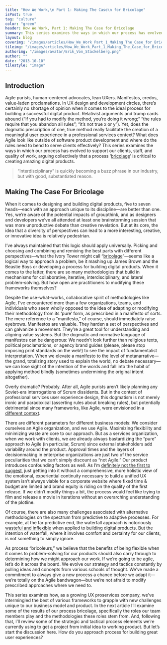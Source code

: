 ```yaml
---
title: "How We Work,\n Part 1: Making The Case\n for Bricolage"
isPost: true
tag: "culture"
color: "green"
header: How We Work, Part 1: Making The Case for Bricolage
summary: This series examines the ways in which our process has evolved to support our clients, staff, and quality of work, arguing collectively that a process ‘bricolage’ is critical to creating amazing digital products.
layout: blog
coverimg: "/images/articles/How_We_Work_Part_1_Making_The_Case_for_Bricolage/cover.jpg"
tileimg: "/images/articles/How_We_Work_Part_1_Making_The_Case_for_Bricolage/tile.jpg"
authorimg: "/images/avatar/Erik_Von_Stackelberg.png"
author: ""
date: "2013-10-10"
tilestyle: "image"
---
```


## Introduction

Agile purists, human-centered advocates, lean UXers. Manifestos, credos, value-laden proclamations. In UX design and development circles, there’s certainly no shortage of opinion when it comes to the ideal process for building a successful digital product. Relativist arguments and trump cards abound (“if you had to modify the method, you’re doing it wrong;“ “the rules require that you abandon all rules”; “it’s not true x or y”). Yet, does the dogmatic prescription of one, true method really facilitate the creation of a meaningful user experience in a professional services context? What does Agile look like outside of software product development and where do the rules need to bend to serve clients effectively? This series examines the ways in which our process has evolved to support our clients, staff, and quality of work, arguing collectively that a process ‘[bricolage](http://en.wikipedia.org/wiki/Bricolage)’ is critical to creating amazing digital products.

> “Interdisciplinary” is quickly becoming a buzz phrase in our industry, but with good, substantiated reason.

## Making The Case For Bricolage

When it comes to designing and building digital products, five to seven heads—each with an approach unique to its discipline—are better than one. Yes, we’re aware of the potential impacts of groupthink, and as designers and developers we’ve all attended at least one brainstorming session that was more unproductive debate than creative revelation. But at its core, the idea that a diversity of perspectives can lead to a more interesting, creative, or innovative idea is relatively pedestrian.

I’ve always maintained that this logic should apply universally. Picking and choosing and combining and remixing the best parts with different perspectives—what the Ivory Tower might call “[bricolage](http://en.wikipedia.org/wiki/Bricolage)”—seems like a logical way to approach a problem, be it mashing up James Brown and the Beastie Boys or developing a process for building digital products. When it comes to the latter, there are so many methodologies that build in mechanisms for collaborative, iterative, interdisciplinary, and lateral problem-solving. But how open are practitioners to modifying these frameworks themselves? 

Despite the use-what-works, collaborative spirit of methodologies like Agile, I’ve encountered more than a few organizations, teams, and individuals who seem wholly opposed to the idea of adapting or modifying their methodology from its ‘pure’ form, as prescribed in a manifesto of sorts. The mere reference to a “manifesto,” of course, should immediately raise eyebrows. Manifestos are valuable. They harden a set of perspectives and can galvanize a movement. They’re a great tool for understanding and aligning value systems. But the dogmatic and normative language of manifestos can be dangerous: We needn’t look further than religious texts, political proclamations, or agency brand guides (please, please stop imposing print standards on the web!) to see the impact of fundamentalist interpretation. When we elevate a manifesto to the level of metanarrative—the grand, totalizing story used to explain the world, no debate necessary—we can lose sight of the intention of the words and fall into the habit of applying method blindly (sometimes undermining the original intent altogether).

Overly dramatic? Probably. After all, Agile purists aren’t likely planning any Soviet-era interrogations of Scrum dissidents. But in the context of professional services user experience design, this dogmatism is not merely ironic and paradoxical (asserting rules about breaking rules), but potentially detrimental since many frameworks, like Agile, were envisioned in a [different context](http://en.wikipedia.org/wiki/Agile_software_development#Suitability). 

There are different parameters for different business models: We consider ourselves an Agile organization, and we use Agile. Maximizing flexibility and minimizing waste are core to our approach. But as a services organization, when we work with clients, we are already always bastardizing the “pure” approach to Agile (in particular, Scrum) since external stakeholders add variability around the product. Approval times and the layers of decisionmaking in enterprise organizations are just two of the service peculiarities that we can’t simply discount as “not Agile.” Our product introduces confounding factors as well. As I’m [definitely not the first to suggest](http://boxesandarrows.com/bringing-user-centered-design-to-the-agile-environment/), just getting into it without a comprehensive, more holistic view of the emotional, experiential continuity necessary to build a unified UX system isn’t always viable for a corporate website where fixed time &amp; budget are limited and brand equity is riding on the quality of the first release. If we didn’t modify things a bit, the process would feel like trying to film and release a movie in iterations without an overarching understanding of the plotline. 

Of course, there are also many challenges associated with alternative methodologies on the spectrum from predictive to adaptive processes. For example, at the far predictive end, the waterfall approach is notoriously [wasteful and inflexible](http://en.wikipedia.org/wiki/Waterfall_model#Criticism) when applied to building digital products. But the intention of waterfall, where it involves comfort and certainty for our clients, is not something to simply ignore. 

As process “bricoleurs,” we believe that the benefits of being flexible when it comes to problem-solving for our products should also carry through to determining how we might approach our work. If we’re going to be agile, let’s do it across the board. We evolve our strategy and tactics constantly by pulling ideas and concepts from various schools of thought. We’ve made a commitment to always give a new process a chance before we adapt it—we’re totally on the Agile bandwagon—but we’re not afraid to modify prescribed approaches where we need to.

This series examines how, as a growing UX proservices company, we’ve intermingled the best of various frameworks to grapple with new challenges unique to our business model and product. In the next article I’ll examine some of the results of our process bricolage, specifically the roles our team members play and the methodologies these roles stem from. And, following that, I’ll review some of the strategic and tactical process elements we’re currently using to get a project from initial idea to working product. But let’s start the discussion here. How do you approach process for building great user experiences?